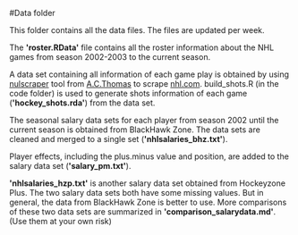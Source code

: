 #Data folder


This folder contains all the data files. The files are updated per week. 

The **'roster.RData'** file contains all the roster information about the NHL games from season 2002-2003 to the current season. 

A data set containing all information of each game play is obtained by using [nulscraper](https://github.com/acthomasca/nhlscrapr) tool from [A.C.Thomas](http://www.acthomas.ca/comment/) to scrape [nhl.com](https://nhl.com). build_shots.R (in the code folder) is used to generate shots information of each game (**'hockey_shots.rda'**) from the data set. 

The seasonal salary data sets for each player from season 2002 until the current season is obtained from BlackHawk Zone. The data sets are cleaned and merged to a single set (**'nhlsalaries_bhz.txt'**).

Player effects, including the plus.minus value and position, are added to the salary data set (**'salary_pm.txt'**). 

**'nhlsalaries_hzp.txt'** is another salary data set obtained from Hockeyzone Plus. The two salary data sets both have some missing values. But in general, the data from BlackHawk Zone is better to use. More comparisons of these two data sets are summarized in **'comparison_salarydata.md'**. (Use them at your own risk)
